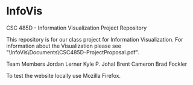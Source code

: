 # InfoVis
CSC 485D - Information Visualization Project Repository

This repository is for our class project for Information Visualization.
For information about the Visualization please see "\InfoVis\Documents\CSC485D-ProjectProposal.pdf".

Team Members
Jordan Lerner
Kyle P. Johal
Brent Cameron
Brad Fockler

To test the website locally use Mozilla Firefox.
